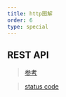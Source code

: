 ```yaml
---
title: http图解
order: 6
type: special
---
```


## REST API

> [参考](http://www.ruanyifeng.com/blog/2014/05/restful_api.html)

> [status code](https://www.w3.org/Protocols/rfc2616/rfc2616-sec10.html)